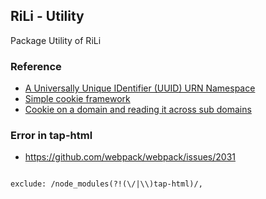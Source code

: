 ## RiLi - Utility

Package Utility of RiLi

### Reference

- [A Universally Unique IDentifier (UUID) URN Namespace](http://www.ietf.org/rfc/rfc4122.txt)
- [Simple cookie framework](https://developer.mozilla.org/en-US/docs/Web/API/Document/cookie/Simple_document.cookie_framework)
- [Cookie on a domain and reading it across sub domains](https://stackoverflow.com/questions/5671451/creating-a-javascript-cookie-on-a-domain-and-reading-it-across-sub-domains)

### Error in tap-html

- https://github.com/webpack/webpack/issues/2031

```

exclude: /node_modules(?!(\/|\\)tap-html)/,

```
